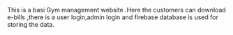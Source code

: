 This is a basi Gym management website .Here the  customers can download e-bills ,there is a user login,admin login and firebase database is used for storing the data.
